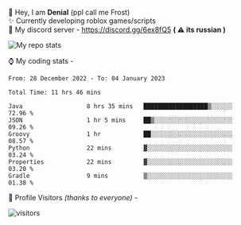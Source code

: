🤚 Hey, I am **Denial** (ppl call me Frost)  
✨ Currently developing roblox games/scripts  
💎  My discord server - https://discord.gg/6ex8fQ5 **( ⚠ its russian )**  

<img alt="My repo stats" src="https://github-readme-stats.vercel.app/api?username=FrostX-Official&show_icons=true&theme=radical">

⌚ My coding stats -

<!--START_SECTION:waka-->

```text
From: 28 December 2022 - To: 04 January 2023

Total Time: 11 hrs 46 mins

Java                  8 hrs 35 mins   ██████████████████▒░░░░░░   72.96 %
JSON                  1 hr 5 mins     ██▒░░░░░░░░░░░░░░░░░░░░░░   09.26 %
Groovy                1 hr            ██░░░░░░░░░░░░░░░░░░░░░░░   08.57 %
Python                22 mins         ▓░░░░░░░░░░░░░░░░░░░░░░░░   03.24 %
Properties            22 mins         ▓░░░░░░░░░░░░░░░░░░░░░░░░   03.20 %
Gradle                9 mins          ▒░░░░░░░░░░░░░░░░░░░░░░░░   01.38 %
```

<!--END_SECTION:waka-->

🧥 Profile Visitors *(thanks to everyone)* -  
  
![visitors](https://visitor-badge.glitch.me/badge?page_id=FrostX-Official.FrostX-Official)

